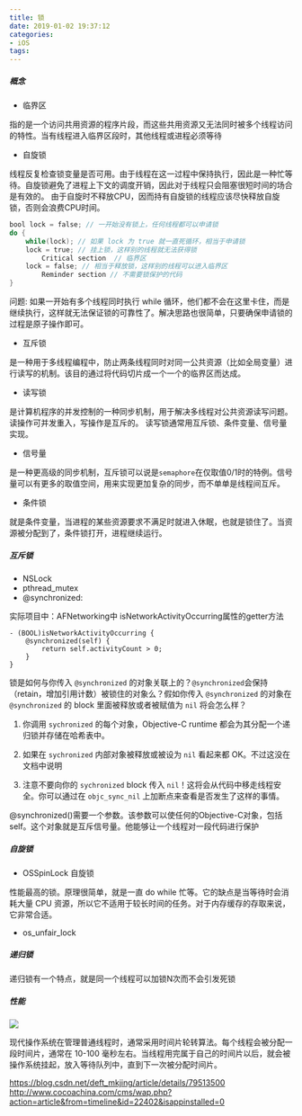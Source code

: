 ```yaml
---
title: 锁
date: 2019-01-02 19:37:12
categories:
- iOS
tags:
---
```

##### 概念

- 临界区

指的是一个访问共用资源的程序片段，而这些共用资源又无法同时被多个线程访问的特性。当有线程进入临界区段时，其他线程或进程必须等待

- 自旋锁

线程反复检查锁变量是否可用。由于线程在这一过程中保持执行，因此是一种忙等待。自旋锁避免了进程上下文的调度开销，因此对于线程只会阻塞很短时间的场合是有效的。
由于自旋时不释放CPU，因而持有自旋锁的线程应该尽快释放自旋锁，否则会浪费CPU时间。

```objective-c
bool lock = false; // 一开始没有锁上，任何线程都可以申请锁
do {
    while(lock); // 如果 lock 为 true 就一直死循环，相当于申请锁
    lock = true; // 挂上锁，这样别的线程就无法获得锁
        Critical section  // 临界区
    lock = false; // 相当于释放锁，这样别的线程可以进入临界区
        Reminder section // 不需要锁保护的代码        
}
```

问题: 如果一开始有多个线程同时执行 while 循环，他们都不会在这里卡住，而是继续执行，这样就无法保证锁的可靠性了。解决思路也很简单，只要确保申请锁的过程是原子操作即可。



- 互斥锁

是一种用于多线程编程中，防止两条线程同时对同一公共资源（比如全局变量）进行读写的机制。该目的通过将代码切片成一个一个的临界区而达成。

- 读写锁

是计算机程序的并发控制的一种同步机制，用于解决多线程对公共资源读写问题。读操作可并发重入，写操作是互斥的。 读写锁通常用互斥锁、条件变量、信号量实现。

- 信号量

是一种更高级的同步机制，互斥锁可以说是`semaphore`在仅取值0/1时的特例。信号量可以有更多的取值空间，用来实现更加复杂的同步，而不单单是线程间互斥。

- 条件锁

就是条件变量，当进程的某些资源要求不满足时就进入休眠，也就是锁住了。当资源被分配到了，条件锁打开，进程继续运行。

##### 互斥锁

- NSLock
- pthread_mutex
- @synchronized:

实际项目中：AFNetworking中 isNetworkActivityOccurring属性的getter方法
```
- (BOOL)isNetworkActivityOccurring {
    @synchronized(self) {
        return self.activityCount > 0;
    }
}
```

锁是如何与你传入 `@synchronized` 的对象关联上的？`@synchronized`会保持（retain，增加引用计数）被锁住的对象么？假如你传入 `@synchronized` 的对象在 `@synchronized` 的 block 里面被释放或者被赋值为 `nil` 将会怎么样？

1. 你调用 `sychronized` 的每个对象，Objective-C runtime 都会为其分配一个递归锁并存储在哈希表中。

2. 如果在 `sychronized` 内部对象被释放或被设为 `nil` 看起来都 OK。不过这没在文档中说明

3. 注意不要向你的 `sychronized` block 传入 `nil`！这将会从代码中移走线程安全。你可以通过在 `objc_sync_nil` 上加断点来查看是否发生了这样的事情。

@synchronized()需要一个参数。该参数可以使任何的Objective-C对象，包括self。这个对象就是互斥信号量。他能够让一个线程对一段代码进行保护

##### 自旋锁

- OSSpinLock 自旋锁

性能最高的锁。原理很简单，就是一直 do while 忙等。它的缺点是当等待时会消耗大量 CPU 资源，所以它不适用于较长时间的任务。对于内存缓存的存取来说，它非常合适。

- os_unfair_lock


##### 递归锁

递归锁有一个特点，就是同一个线程可以加锁N次而不会引发死锁

##### 性能

![](https://ws1.sinaimg.cn/large/006tKfTcly1g0um1sqv70j30tg0j0wg5.jpg)

[^_^]: {% asset_img 1.png 图片说明 %}

现代操作系统在管理普通线程时，通常采用时间片轮转算法。每个线程会被分配一段时间片，通常在 10-100 毫秒左右。当线程用完属于自己的时间片以后，就会被操作系统挂起，放入等待队列中，直到下一次被分配时间片。

https://blog.csdn.net/deft_mkjing/article/details/79513500
http://www.cocoachina.com/cms/wap.php?action=article&from=timeline&id=22402&isappinstalled=0